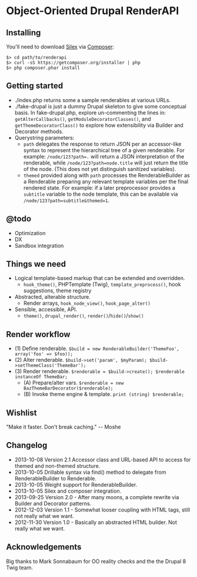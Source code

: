 # Object-Oriented Drupal RenderAPI

## Installing

You'll need to download [Silex](http://silex.sensiolabs.org/) via [Composer](http://getcomposer.org/):

    $> cd path/to/renderapi
    $> curl -sS https://getcomposer.org/installer | php
    $> php composer.phar install

## Getting started

* ./index.php returns some a sample renderables at various URLs.
* ./fake-drupal is just a dummy Drupal skeleton to give some conceptual basis. 
  In fake-drupal.php, explore un-commenting the lines in: `getAlterCallbacks()`,
  `getModuleDecoratorClasses()`, and `getThemeDecoratorClass()` to explore how
  extensibility via Builder and Decorator methods.
* Querystring parameters:
  * `path` delegates the response to return JSON per an accessor-like syntax
    to represent the hierarchical tree of a given renderable. For example:
    `/node/123?path=.` will return a JSON interpretation of the
    renderable, while `/node/123?path=node.title` will just return the title
    of the node. (This does not yet distinguish sanitized variables).
  * `themed` provided along with `path` processes the RenderableBuilder as a
    Renderable preparing any relevant template variables per the final
    rendered state. For example: if a later preprocessor provides a `subtitle`
    variable to the node template, this can be available via
    `/node/123?path=subtitle&themed=1`.

## @todo

* Optimization
* DX
* Sandbox integration

## Things we need

* Logical template-based markup that can be extended and overridden.
   * `hook_theme()`, PHPTemplate (Twig), `template_preprocess()`, hook
     suggestions, theme registry
* Abstracted, alterable structure.
   * Render arrays, `hook_node_view()`, `hook_page_alter()`
* Sensible, accessible, API.
   * `theme()`, `drupal_render()`, `render()`/`hide()`/`show()`

## Render workflow

* (1) Define renderable. `$build = new RenderableBuilder('ThemeFoo', array('foo' => $foo));`
* (2) Alter renderable. `$build->set('param', $myParam); $build->setThemeClass('ThemeBar');`
* (3) Render renderable. `$renderable = $build->create(); $renderable instanceOf ThemeBar;`
   * (A) Prepare/alter vars. `$renderable = new BazThemeBarDecorator($renderable);`
   * (B) Invoke theme engine & template. `print (string) $renderable;`

## Wishlist

"Make it faster. Don't break caching." -- Moshe

## Changelog

* 2013-10-08 Version 2.1 Accessor class and URL-based API to access for themed
  and non-themed structure.
* 2013-10-05 Drillable syntax via find() method to delegate from
  RenderableBuilder to Renderable.
* 2013-10-05 Weight support for RenderableBuilder.
* 2013-10-05 Silex and composer integration.
* 2013-09-25 Version 2.0 - After many moons, a complete rewrite via Builder and
  Decorator patterns.
* 2012-12-03 Version 1.1 - Somewhat looser coupling with HTML tags, still not
  really what we want.
* 2012-11-30 Version 1.0 - Basically an abstracted HTML builder. Not really what
  we want.

## Acknowledgements

Big thanks to Mark Sonnabaum for OO reality checks and the the Drupal 8 Twig
team.
